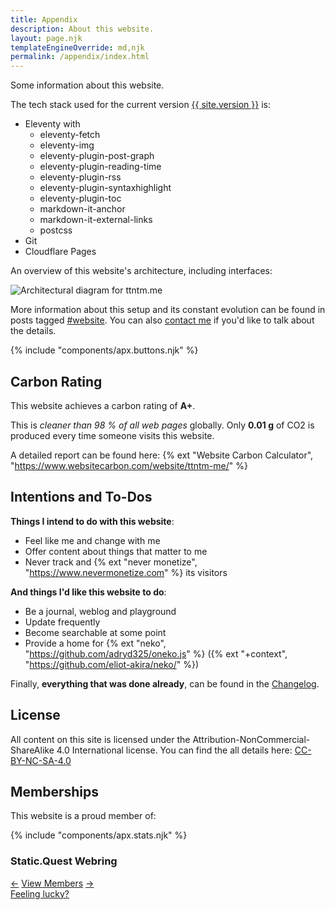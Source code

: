 ```yaml
---
title: Appendix
description: About this website.
layout: page.njk
templateEngineOverride: md,njk
permalink: /appendix/index.html
---
```


Some information about this website.

The tech stack used for the current version [{{ site.version }}](/changelog/) is:

- Eleventy with
  - eleventy-fetch
  - eleventy-img
  - eleventy-plugin-post-graph
  - eleventy-plugin-reading-time
  - eleventy-plugin-rss
  - eleventy-plugin-syntaxhighlight
  - eleventy-plugin-toc
  - markdown-it-anchor
  - markdown-it-external-links
  - postcss
- Git
- Cloudflare Pages

An overview of this website's architecture, including interfaces:

<img src="/static/img/Architecture_ttntm.me.svg" class="img-center img-fluid mb2" alt="Architectural diagram for ttntm.me">

More information about this setup and its constant evolution can be found in posts tagged [#website](/tags/website). You can also [contact me](/hello) if you'd like to talk about the details.

<div class="hr shadow mt2 mb2"></div>

{% include "components/apx.buttons.njk" %}

## Carbon Rating

This website achieves a carbon rating of **A+**.

This is _cleaner than 98 % of all web pages_ globally.
Only **0.01 g** of CO2 is produced every time someone visits this website.

A detailed report can be found here: {% ext "Website Carbon Calculator", "https://www.websitecarbon.com/website/ttntm-me/" %}

## Intentions and To-Dos

**Things I intend to do with this website**:

- Feel like me and change with me
- Offer content about things that matter to me
- Never track and {% ext "never monetize", "https://www.nevermonetize.com" %} its visitors

**And things I'd like this website to do**:

- Be a journal, weblog and playground
- Update frequently
- Become searchable at some point
- Provide a home for {% ext "neko", "https://github.com/adryd325/oneko.js" %} ({% ext "+context", "https://github.com/eliot-akira/neko/" %})

Finally, **everything that was done already**, can be found in the [Changelog](/changelog/).

## License

All content on this site is licensed under the Attribution-NonCommercial-ShareAlike 4.0 International license. You can find the all details here: <a class="ext" href="https://creativecommons.org/licenses/by-nc-sa/4.0/deed.en">CC-BY-NC-SA-4.0</a>

## Memberships

This website is a proud member of:

{% include "components/apx.stats.njk" %}

<div class="text-center mt2">
  <h3>Static.Quest Webring</h3>
  <div class="flex bold align-items-center justify-content-center gap1">
    <a href="https://static.quest/previous/?host=ttntm.me">&#8592;</a>
    <a href="https://static.quest/members">View Members</a>
    <a href="https://static.quest/next/?host=ttntm.me">&#8594;</a>
  </div>
  <a class="bold" href="https://static.quest/random">Feeling lucky?</a>
</div>
